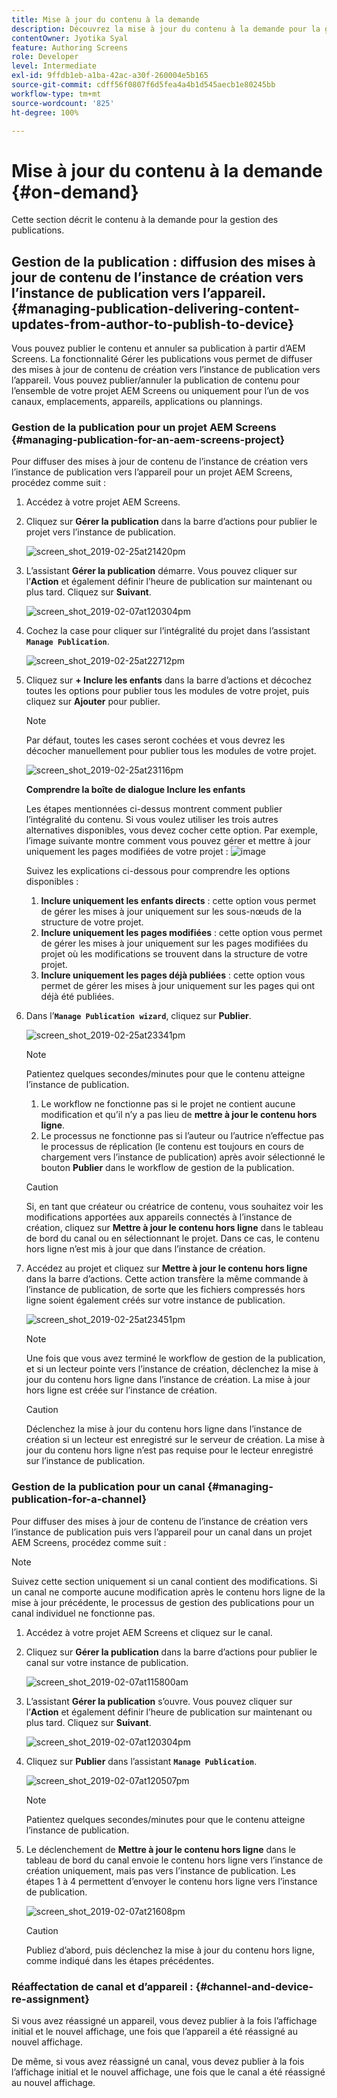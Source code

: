 ```yaml
---
title: Mise à jour du contenu à la demande
description: Découvrez la mise à jour du contenu à la demande pour la gestion des publications.
contentOwner: Jyotika Syal
feature: Authoring Screens
role: Developer
level: Intermediate
exl-id: 9ffdb1eb-a1ba-42ac-a30f-260004e5b165
source-git-commit: cdff56f0807f6d5fea4a4b1d545aecb1e80245bb
workflow-type: tm+mt
source-wordcount: '825'
ht-degree: 100%

---
```


# Mise à jour du contenu à la demande {#on-demand}

Cette section décrit le contenu à la demande pour la gestion des publications.

## Gestion de la publication : diffusion des mises à jour de contenu de l’instance de création vers l’instance de publication vers l’appareil. {#managing-publication-delivering-content-updates-from-author-to-publish-to-device}

Vous pouvez publier le contenu et annuler sa publication à partir d’AEM Screens. La fonctionnalité Gérer les publications vous permet de diffuser des mises à jour de contenu de création vers l’instance de publication vers l’appareil. Vous pouvez publier/annuler la publication de contenu pour l’ensemble de votre projet AEM Screens ou uniquement pour l’un de vos canaux, emplacements, appareils, applications ou plannings.

### Gestion de la publication pour un projet AEM Screens {#managing-publication-for-an-aem-screens-project}

Pour diffuser des mises à jour de contenu de l’instance de création vers l’instance de publication vers l’appareil pour un projet AEM Screens, procédez comme suit :

1. Accédez à votre projet AEM Screens.
1. Cliquez sur **Gérer la publication** dans la barre d’actions pour publier le projet vers l’instance de publication.

   ![screen_shot_2019-02-25at21420pm](assets/screen_shot_2019-02-25at21420pm.png)

1. L’assistant **Gérer la publication** démarre. Vous pouvez cliquer sur l’**Action** et également définir l’heure de publication sur maintenant ou plus tard. Cliquez sur **Suivant**.

   ![screen_shot_2019-02-07at120304pm](assets/screen_shot_2019-02-07at120304pm.png)

1. Cochez la case pour cliquer sur l’intégralité du projet dans l’assistant **`Manage Publication`**.

   ![screen_shot_2019-02-25at22712pm](assets/screen_shot_2019-02-25at22712pm.png)

1. Cliquez sur **+ Inclure les enfants** dans la barre d’actions et décochez toutes les options pour publier tous les modules de votre projet, puis cliquez sur **Ajouter** pour publier.

   >[!NOTE]
   >
   >Par défaut, toutes les cases seront cochées et vous devrez les décocher manuellement pour publier tous les modules de votre projet.

   ![screen_shot_2019-02-25at23116pm](assets/screen_shot_2019-02-25at23116pm.png)

   **Comprendre la boîte de dialogue Inclure les enfants**

   Les étapes mentionnées ci-dessus montrent comment publier l’intégralité du contenu. Si vous voulez utiliser les trois autres alternatives disponibles, vous devez cocher cette option.
Par exemple, l’image suivante montre comment vous pouvez gérer et mettre à jour uniquement les pages modifiées de votre projet :
   ![image](assets/author-publish-manage.png)

   Suivez les explications ci-dessous pour comprendre les options disponibles :

   1. **Inclure uniquement les enfants directs** :
cette option vous permet de gérer les mises à jour uniquement sur les sous-nœuds de la structure de votre projet.
   1. **Inclure uniquement les pages modifiées** :
cette option vous permet de gérer les mises à jour uniquement sur les pages modifiées du projet où les modifications se trouvent dans la structure de votre projet.
   1. **Inclure uniquement les pages déjà publiées** :
cette option vous permet de gérer les mises à jour uniquement sur les pages qui ont déjà été publiées.


1. Dans l’**`Manage Publication wizard`**, cliquez sur **Publier**.

   ![screen_shot_2019-02-25at23341pm](assets/screen_shot_2019-02-25at23341pm.png)

   >[!NOTE]
   >
   >Patientez quelques secondes/minutes pour que le contenu atteigne l’instance de publication.
   >
   >
   >    1. Le workflow ne fonctionne pas si le projet ne contient aucune modification et qu’il n’y a pas lieu de **mettre à jour le contenu hors ligne**.
   >    1. Le processus ne fonctionne pas si l’auteur ou l’autrice n’effectue pas le processus de réplication (le contenu est toujours en cours de chargement vers l’instance de publication) après avoir sélectionné le bouton **Publier** dans le workflow de gestion de la publication.

   >[!CAUTION]
   >Si, en tant que créateur ou créatrice de contenu, vous souhaitez voir les modifications apportées aux appareils connectés à l’instance de création, cliquez sur **Mettre à jour le contenu hors ligne** dans le tableau de bord du canal ou en sélectionnant le projet. Dans ce cas, le contenu hors ligne n’est mis à jour que dans l’instance de création.

1. Accédez au projet et cliquez sur **Mettre à jour le contenu hors ligne** dans la barre d’actions. Cette action transfère la même commande à l’instance de publication, de sorte que les fichiers compressés hors ligne soient également créés sur votre instance de publication.

   ![screen_shot_2019-02-25at23451pm](assets/screen_shot_2019-02-25at23451pm.png)


   >[!NOTE]
   >
   >Une fois que vous avez terminé le workflow de gestion de la publication, et si un lecteur pointe vers l’instance de création, déclenchez la mise à jour du contenu hors ligne dans l’instance de création. La mise à jour hors ligne est créée sur l’instance de création.

   >[!CAUTION]
   >
   >Déclenchez la mise à jour du contenu hors ligne dans l’instance de création si un lecteur est enregistré sur le serveur de création. La mise à jour du contenu hors ligne n’est pas requise pour le lecteur enregistré sur l’instance de publication.

### Gestion de la publication pour un canal {#managing-publication-for-a-channel}

Pour diffuser des mises à jour de contenu de l’instance de création vers l’instance de publication puis vers l’appareil pour un canal dans un projet AEM Screens, procédez comme suit :

>[!NOTE]
>
>Suivez cette section uniquement si un canal contient des modifications. Si un canal ne comporte aucune modification après le contenu hors ligne de la mise à jour précédente, le processus de gestion des publications pour un canal individuel ne fonctionne pas.

1. Accédez à votre projet AEM Screens et cliquez sur le canal.
1. Cliquez sur **Gérer la publication** dans la barre d’actions pour publier le canal sur votre instance de publication.

   ![screen_shot_2019-02-07at115800am](assets/screen_shot_2019-02-07at115800am.png)

1. L’assistant **Gérer la publication** s’ouvre. Vous pouvez cliquer sur l’**Action** et également définir l’heure de publication sur maintenant ou plus tard. Cliquez sur **Suivant**.

   ![screen_shot_2019-02-07at120304pm](assets/screen_shot_2019-02-07at120304pm.png)

1. Cliquez sur **Publier** dans l’assistant **`Manage Publication`**.

   ![screen_shot_2019-02-07at120507pm](assets/screen_shot_2019-02-07at120507pm.png)

   >[!NOTE]
   >
   >Patientez quelques secondes/minutes pour que le contenu atteigne l’instance de publication.

1. Le déclenchement de **Mettre à jour le contenu hors ligne** dans le tableau de bord du canal envoie le contenu hors ligne vers l’instance de création uniquement, mais pas vers l’instance de publication. Les étapes 1 à 4 permettent d’envoyer le contenu hors ligne vers l’instance de publication.

   ![screen_shot_2019-02-07at21608pm](assets/screen_shot_2019-02-07at21608pm.png)

   >[!CAUTION]
   >
   >Publiez d’abord, puis déclenchez la mise à jour du contenu hors ligne, comme indiqué dans les étapes précédentes.

### Réaffectation de canal et d’appareil : {#channel-and-device-re-assignment}

Si vous avez réassigné un appareil, vous devez publier à la fois l’affichage initial et le nouvel affichage, une fois que l’appareil a été réassigné au nouvel affichage.

De même, si vous avez réassigné un canal, vous devez publier à la fois l’affichage initial et le nouvel affichage, une fois que le canal a été réassigné au nouvel affichage.
